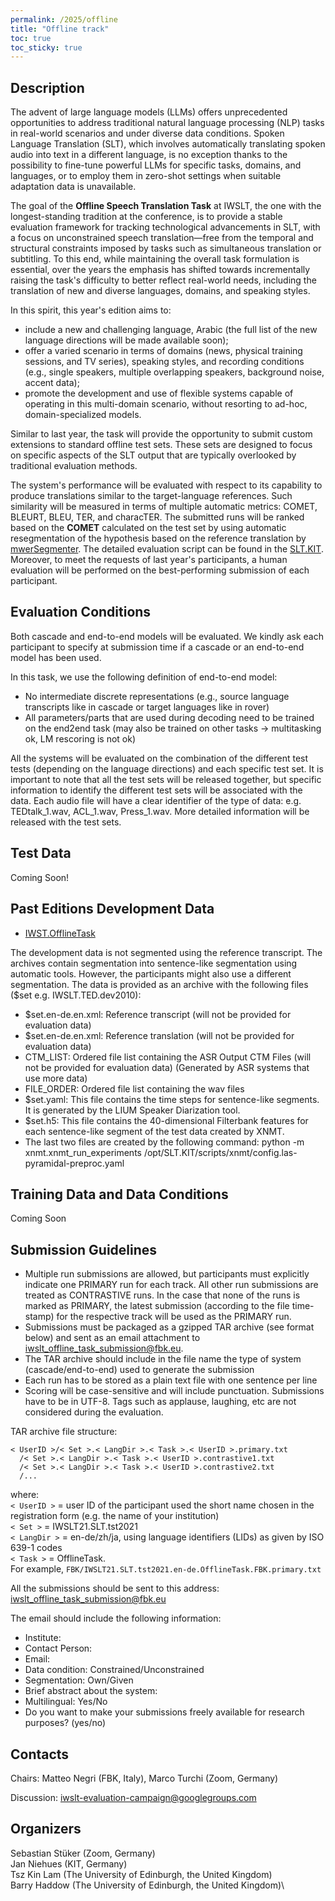 ```yaml
---
permalink: /2025/offline
title: "Offline track"
toc: true
toc_sticky: true
---
```


<!--
Markdown notes: comments can be formed as in this example;
bulleted lines start with a - ;
if you want to have a line break either put a blank line in between the text or leave two spaces at the end of the line
-->

## Description


<!-- Description the task, the languages, and the type of data -->

The advent of large language models (LLMs) offers unprecedented opportunities to address traditional natural language processing (NLP) tasks in real-world scenarios and under diverse data conditions. Spoken Language Translation (SLT), which involves automatically translating spoken audio into text in a different language, is no exception thanks to the possibility to fine-tune powerful LLMs for specific tasks, domains, and languages, or to employ them in zero-shot settings when suitable adaptation data is unavailable. 

The goal of the **Offline Speech Translation Task** at IWSLT, the one with the longest-standing tradition at the conference, is to provide a stable evaluation framework for tracking technological advancements in SLT, with a focus on unconstrained speech translation—free from the temporal and structural constraints imposed by tasks such as simultaneous translation or subtitling. To this end, while maintaining the overall task formulation is essential, over the years the emphasis has shifted towards incrementally raising the task's difficulty to better reflect real-world needs, including the translation of new and diverse languages, domains, and speaking styles.

In this spirit, this year's edition aims to: 
* include a new and challenging language, Arabic (the full list of the new language directions will be made available soon); 
* offer a varied scenario in terms of domains (news, physical training sessions, and TV series), speaking styles, and recording conditions (e.g., single speakers, multiple overlapping speakers, background noise, accent data);
* promote the development and use of flexible systems capable of operating in this multi-domain scenario, without resorting to ad-hoc, domain-specialized models. 

Similar to last year, the task will provide the opportunity to submit custom extensions to standard offline test sets. These sets are designed to focus on specific aspects of the SLT output that are typically overlooked by traditional evaluation methods.

<!--Similarly to last year, three **language directions** are proposed in the offline task. Each language direction will be tested in different evaluation scenarios:
* English -> German: TV series, ACL presentations, business news, and accent challenge data.
* English -> Arabic: business news. 
* English -> Chinese: ACL presentations. 
-->

The system's performance will be evaluated with respect to its capability to produce translations similar to the target-language references. Such similarity will be measured in terms of multiple automatic metrics: COMET, BLEURT, BLEU, TER, and characTER. The submitted runs will be ranked based on the **COMET** calculated on the test set by using automatic resegmentation of the hypothesis based on the reference translation by [mwerSegmenter](https://www-i6.informatik.rwth-aachen.de/web/Software/mwerSegmenter.tar.gz). The detailed evaluation script can be found in the [SLT.KIT](https://github.com/isl-mt/SLT.KIT/blob/master/scripts/evaluate/Eval.sh). Moreover, to meet the requests of last year's participants, a human evaluation will be performed on the best-performing submission of each participant.

<!-- While evaluating the submitted systems to the official test sets, in this edition the organizers give the possibility to submit additional test suites. The goal of a test suite is to evaluate an SLT system on specific aspects that are generally hidden by the classic evaluation frameworks. More information in the session **Test suite**. This means that each participant will translate the official test sets and the test suites. While the official evaluation will be based only on the official test sets, the test suites will give the possibility to identify specific and challenging aspects that affect the SLT performance.  
-->

## Evaluation Conditions

Both cascade and end-to-end models will be evaluated. We kindly ask each participant to specify at submission time if a cascade or an end-to-end model has been used.

In this task, we use the following definition of end-to-end model:
  * No intermediate discrete representations (e.g., source language transcripts like in cascade or target languages like in rover)
  * All parameters/parts that are used during decoding need to be trained on the end2end task (may also be trained on other tasks -> multitasking ok, LM rescoring is not ok)

All the systems will be evaluated on the combination of the different test tests (depending on the language directions) and each specific test set. It is important to note that all the test sets will be released together, but specific information to identify the different test sets will be associated with the data. Each audio file will have a clear identifier of the type of data: e.g. TEDtalk_1.wav, ACL_1.wav, Press_1.wav. More detailed information will be released with the test sets.

## Test Data

Coming Soon!

<!--
The test data includes the official offline task data plus the test suite data (see below).

You can download it here:
   * [tst2024](https://bwsyncandshare.kit.edu/s/iqFZaCbQwFnQd7G)
-->


<!-- Decision to take: to uncomment when releasing the data -->
<!-- * English-German
   * [tst2023](http://i13pc106.ira.uka.de/~jniehues/IWSLT-SLT/data/eval/en-de/IWSLT-SLT.tst2023.en-de.tgz)
 * English-Japanese
   * [tst2023](http://i13pc106.ira.uka.de/~jniehues/IWSLT-SLT/data/eval/en-ja/IWSLT-SLT.tst2023.en-ja.tgz)
 * English-Chinese
   * [tst2023](http://i13pc106.ira.uka.de/~jniehues/IWSLT-SLT/data/eval/en-zh/IWSLT-SLT.tst2023.en-zh.tgz)
-->

<!--### Test Suite

Test suites are custom extensions to standard offline test sets constructed so that they can focus on particular aspects of the SLT output. The goal of the test suite is to investigate specific aspects that are generally omitted by the classic evaluation strategies. Test suites also evaluate these aspects in their custom way.
The particular test suite composition and its evaluation are fully on the test suite provider.

If you are interested in submitting a test suite, please send us a link to the data including the audio and a textual file describing the goal of the test suite. The format of the audio files is similar to the format of the test audio in the previous editions: a folder with the WAV files and a textual file containing the order in which the audio files will be processed. To share the test suite link, please use the following email: <iwslt_offline_task_submission@fbk.eu>

All the test suites will then be merged and made available to the participants in the test set section. Once the translations are received, they will be split according to the test suites and forwarded to the owners of the test suites. An evaluation is expected to be performed on time to be included in the findings paper.

Important date:
* The test suite should be submitted by the **1st of March**.

For more information about the test suite: <iwslt-evaluation-campaign@googlegroups.com>
-->
<!--Move here the part on accent
Add the part on the additional test sets. Deadline 1st of March -> only the audio. Evaluation performed by the persons who submitted the data. About the format, Marco contacts Jan. We force them to translate everything by merging the additional test sets into a single file.
-->

## Past Editions Development Data

* [IWST.OfflineTask](https://huggingface.co/datasets/IWSLT/IWSLT.OfflineTask)

The development data is not segmented using the reference transcript. The archives contain segmentation into sentence-like segmentation using automatic tools. However, the participants might also use a different segmentation. The data is provided as an archive with the following files ($set e.g. IWSLT.TED.dev2010):
  * $set.en-de.en.xml: Reference transcript (will not be provided for evaluation data)
  * $set.en-de.en.xml: Reference translation (will not be provided for evaluation data)
  * CTM_LIST: Ordered file list containing the ASR Output CTM Files (will not be provided for evaluation data) (Generated by ASR systems that use more data)
  * FILE_ORDER: Ordered file list containing the wav files
  * $set.yaml: This file contains the time steps for sentence-like segments. It is generated by the LIUM Speaker Diarization tool.
  * $set.h5: This file contains the 40-dimensional Filterbank features for each sentence-like segment of the test data created by XNMT.
  * The last two files are created by the following command:
python -m xnmt.xnmt_run_experiments /opt/SLT.KIT/scripts/xnmt/config.las-pyramidal-preproc.yaml
  

## Training Data and Data Conditions

Coming Soon

<!--
A "**constrained**" setup is proposed as the official training data condition, in which the allowed training data is limited to a medium-sized framework in order to keep the training time and resource requirements manageable. In order to allow participants to leverage large language models and medium-sized resources, we propose a "**constrained with large language models**" condition, where a specific set of language models is allowed. In order to allow the participation of teams equipped with high computational power and effective in-house solutions built on additional resources, an "**unconstrained**" setup without data restrictions is also proposed.

* **Constrained** training: Under this condition, the allowed training resources are the following ones (note that the list does not include any pre-trained language model):


| Data type | src lang | tgt lang | Training corpus (URL) | Version | Comment
| --- | :---: | :---: | --- | --- | --- |
| speech | en | -- | [LibriSpeech ASR corpus](http://www.openslr.org/12/) | v12 | includes translations into *pt*, not to be used
| speech | en | -- | [How2](https://github.com/srvk/how2-dataset) | na | |
| speech | en | -- | [Mozilla Common Voice](https://commonvoice.mozilla.org/en/datasets) | v11.0  | |
| speech | en | -- | [TED LIUM](https://lium.univ-lemans.fr/en/ted-lium3/) | v2/v3 | |
| speech | en | -- | [Vox Populi](https://github.com/facebookresearch/voxpopuli) | na | |
| speech-to-text-parallel | en | de | [MUST-C](https://mt.fbk.eu/must-c/) | v1.2/v2.0/v3.0 |  |
| speech-to-text-parallel | en | ja, zh | [MUST-C](https://mt.fbk.eu/must-c/) | v2.0 | |
| speech-to-text-parallel | en | de | [MUST-Cinema](https://mt.fbk.eu/must-cinema/) | v1.0 | with subtitle and line breaks |
| speech-to-text-parallel | en | de | [Speech Translation TED corpus](http://i13pc106.ira.uka.de/~jniehues/IWSLT-SLT/data/corpus/iwslt-corpus.zip) | na | |
| speech-to-text-parallel | en | de, ja, zh | [CoVoST](https://github.com/facebookresearch/covost) | v2 | |
| speech-to-text-parallel | en | de | [Europarl-ST](https://www.mllp.upv.es/europarl-st/) | v1.1 | |
| text-parallel | en | de | [Europarl](https://www.statmt.org/europarl/v10/training/europarl-v10.de-en.tsv.gz) | v10 | |
| text-parallel | en | es | [Europarl](https://object.pouta.csc.fi/OPUS-Europarl/v8/tmx/en-es.tmx.gz) | v8 | |
| text-parallel | en | es, zh, de, ja | [NewsCommentary](https://data.statmt.org/news-commentary/v16/training) | v16 | |
| text-parallel | en | es, zh, de, ja | [OpenSubtitles](https://opus.nlpl.eu/OpenSubtitles/corpus/version/OpenSubtitles) | v2018 | |
| text-parallel | en | de | [OpenSubtitles](https://apptek930-my.sharepoint.com/:u:/g/personal/ematusov_apptek_com/ESYWN8_BzeJAmBv4GcRapbsBeLpmLOd699qBc9_WG7Gifw?e=Bk6UWh) | v2018 apptek | partially re-aligned, filtered, with document meta-information on genre |
| text-parallel | en | es | [OpenSubtitles](https://apptek930-my.sharepoint.com/:u:/g/personal/ematusov_apptek_com/EafNtfaI0yNKgsoDIDTsEK8BelStVZVsZIrQcwjgTx5diA?e=BT97yx) | v2018 apptek | partially re-aligned, filtered, with document meta-information on genre |
| text-parallel | en | ja | [JParaCrawl](https://www.kecl.ntt.co.jp/icl/lirg/jparacrawl/) | | |
| text-parallel | en | de | [TED2020](https://object.pouta.csc.fi/OPUS-TED2020/v1/tmx/de-en.tmx.gz) | v1 | |
| text-parallel | en | es | [TED2020](https://object.pouta.csc.fi/OPUS-TED2020/v1/tmx/en-es.tmx.gz) | v1 | |
| text-parallel | en | es, zh, de, ja | [Tatoeba](https://opus.nlpl.eu/Tatoeba.php) | v2022-03-03 | |
| text-parallel | en | es | [ELRC-CORDIS_News](https://object.pouta.csc.fi/OPUS-ELRC-CORDIS_News/v1/tmx/en-es.tmx.gz) | v1 | |
| text-parallel | en | de | [ELRC-CORDIS_News](https://object.pouta.csc.fi/OPUS-ELRC-CORDIS_News/v1/tmx/de-en.tmx.gz) | v1 | |
| text-monolingual | -- | de | [OpenSubtitles with subtitle breaks](https://fbk.sharepoint.com/:u:/s/MTUnit/Efm0lF0ITTJeBM0ZmjlAKeEBu9CE33SCvb05S1tAq2AkSA?e=FHbZci) | v2018-apptek | superset of parallel data, with subtitle breaks and document meta-info on genre, automatically predicted line breaks |
| text-monolingual | -- | es | [OpenSubtitles with subtitle breaks](https://fbk.sharepoint.com/:u:/s/MTUnit/EXSih5zOAUZciBlO9HiXrJYBVYjjyRuEM7EK9c9BzpKD7w?e=MllfhK) | v2018-apptek | superset of parallel data, with subtitle breaks and document meta-info on genre, automatically predicted line breaks |

Note: this list is identical to the one available in the subtitle task. Some training data are specific for the subtitling task including subtitle boundaries (`<eob>` and `<eol>`).

* **Constrained with Large Language Models** training: Under this condition, all the constrained resources plus a restricted selection of large language models are allowed. The following pre-trained language models are considered parts of the training data and freely usable to build the SLT systems:

  * [Wav2vec 2.0](https://github.com/pytorch/fairseq/blob/main/examples/wav2vec/README.md)
  * [Hubert](https://github.com/pytorch/fairseq/tree/main/examples/hubert)
  * [WavLM](https://github.com/microsoft/unilm/tree/master/wavlm)
  * [SpeechLM](https://github.com/microsoft/unilm/tree/master/speechlm)
  * [data2vec](https://github.com/facebookresearch/fairseq/tree/main/examples/data2vec)
  * [MBART](https://github.com/pytorch/fairseq/blob/main/examples/mbart/README.md)
  * [MBART50](https://github.com/pytorch/fairseq/tree/main/examples/multilingual#mbart50-models)
  * [M2M100](https://github.com/pytorch/fairseq/tree/main/examples/m2m_100)
  * [Delta LM](https://github.com/microsoft/unilm/tree/master/deltalm)
  * [T5](https://github.com/google-research/text-to-text-transfer-transformer)
  * [BLOOM (Note: only the small 560M parameter version)](https://huggingface.co/bigscience/bloom-560m#model-details)
  * [Mistral 7B Instruction Fine-tuned](https://huggingface.co/mistralai/Mistral-7B-Instruct-v0.1)
  * [Mistral 7B Base Model](https://huggingface.co/mistralai/Mistral-7B-v0.1)
  * [Mistral 7B Base Model](https://huggingface.co/meta-llama/Llama-2-7b-chat-hf)
  * [Llama2 7B base model](https://huggingface.co/meta-llama/Llama-2-7b-hf)
  * [NLLB 3.3B](https://huggingface.co/facebook/nllb-200-distilled-1.3B)
  * [NLLB 1.3B](https://huggingface.co/facebook/nllb-200-3.3B)
  * [NLLB 600M](https://huggingface.co/facebook/nllb-200-distilled-600M)
  * [Seamless Models (SeamlessM4T/Streaming/Expressive)](https://github.com/facebookresearch/seamless_communication)
    

* **Unconstrained** training: any resource, pre-trained language models included, can be used with the exception of evaluation sets 
--> 
## Submission Guidelines

  * Multiple run submissions are allowed, but participants must explicitly indicate one PRIMARY run for each track. All other run submissions are treated as CONTRASTIVE runs. In the case that none of the runs is marked as PRIMARY, the latest submission (according to the file time-stamp) for the respective track will be used as the PRIMARY run.
  * Submissions must be packaged as a gzipped TAR archive (see format below) and sent as an email attachment to <iwslt_offline_task_submission@fbk.eu>.
  * The TAR archive should include in the file name the type of system (cascade/end-to-end) used to generate the submission
  * Each run has to be stored as a plain text file with one sentence per line
  * Scoring will be case-sensitive and will include punctuation. Submissions have to be in UTF-8. Tags such as applause, laughing, etc are not considered during the evaluation.

TAR archive file structure:
```
< UserID >/< Set >.< LangDir >.< Task >.< UserID >.primary.txt  
  /< Set >.< LangDir >.< Task >.< UserID >.contrastive1.txt  
  /< Set >.< LangDir >.< Task >.< UserID >.contrastive2.txt  
  /...  
```
where:  
`< UserID >` = user ID of the participant used the short name chosen in the registration form (e.g. the name of your institution)  
`< Set >` = IWSLT21.SLT.tst2021  
`< LangDir >` = en-de/zh/ja, using language identifiers (LIDs) as given by ISO 639-1 codes  
`< Task >` =  OfflineTask.  
For example, `FBK/IWSLT21.SLT.tst2021.en-de.OfflineTask.FBK.primary.txt`  

All the submissions should be sent to this address: <iwslt_offline_task_submission@fbk.eu>

The email should include the following information:
  * Institute:
  * Contact Person:
  * Email:
  * Data condition: Constrained/Unconstrained
  * Segmentation: Own/Given
  * Brief abstract about the system:
  * Multilingual: Yes/No 
  * Do you want to make your submissions freely available for research purposes? (yes/no)


## Contacts 
<!-- Decision to take: Add more contact here -->

Chairs: Matteo Negri (FBK, Italy), Marco Turchi (Zoom, Germany)

Discussion: <iwslt-evaluation-campaign@googlegroups.com>


## Organizers

<!-- Decision to take: Add more organizers here -->
Sebastian Stüker (Zoom, Germany)  
Jan Niehues (KIT, Germany)  
Tsz Kin Lam (The University of Edinburgh, the United Kingdom)\
Barry Haddow (The University of Edinburgh, the United Kingdom)\

